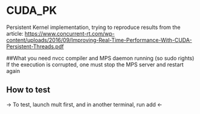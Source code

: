# CUDA_PK
Persistent Kernel implementation, trying to reproduce results from the article: https://www.concurrent-rt.com/wp-content/uploads/2016/09/Improving-Real-Time-Performance-With-CUDA-Persistent-Threads.pdf

##What you need
nvcc compiler and MPS daemon running (so sudo rights)
If the execution is corrupted, one must stop the MPS server and restart again

## How to test
-> To test, launch mult first, and in another terminal, run add <-

